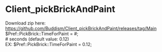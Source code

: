 # Client_pickBrickAndPaint
Download zip here: <br>
https://github.com/Buddism/Client_pickBrickAndPaint/releases/tag/Main <br>
$Pref::PickBrick::TimeForPaint = #; <br>
\# seconds (default value: 0.12) <br>
EX: $Pref::PickBrick::TimeForPaint = 0.12;
